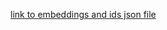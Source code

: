 [link to embeddings and ids json file](https://drive.google.com/file/d/1mD1Vqg-khXoVhX4OW6sOhMrVugbRdS6T/view?usp=sharing)
